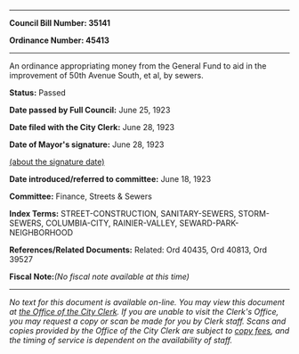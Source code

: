 

********

**Council Bill Number: 35141**
   
**Ordinance Number: 45413**
********

 An ordinance appropriating money from the General Fund to aid in the improvement of 50th Avenue South, et al, by sewers.

**Status:** Passed
   
**Date passed by Full Council:** June 25, 1923
   
**Date filed with the City Clerk:** June 28, 1923
   
**Date of Mayor's signature:** June 28, 1923
   
[(about the signature date)](/~public/approvaldate.htm)
   
   
   
**Date introduced/referred to committee:** June 18, 1923
   
**Committee:** Finance, Streets & Sewers
   
   
**Index Terms:** STREET-CONSTRUCTION, SANITARY-SEWERS, STORM-SEWERS, COLUMBIA-CITY, RAINIER-VALLEY, SEWARD-PARK-NEIGHBORHOOD

**References/Related Documents:** Related: Ord 40435, Ord 40813, Ord 39527

**Fiscal Note:**_(No fiscal note available at this time)_
********

_No text for this document is available on-line. You may view this document at [the Office of the City Clerk](http://www.seattle.gov/leg/clerk/contactUs.htm). If you are unable to visit the Clerk's Office, you may request a copy or scan be made for you by Clerk staff. Scans and copies provided by the Office of the City Clerk are subject to [copy fees](http://clerk.seattle.gov/~public/clerkfees.htm), and the timing of service is dependent on the availability of staff._

